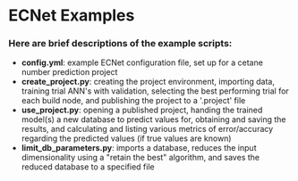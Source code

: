 # ECNet Examples

### Here are brief descriptions of the example scripts:

  - **config.yml**: example ECNet configuration file, set up for a cetane number prediction project
  - **create_project.py**: creating the project environment, importing data, training trial ANN's with validation, selecting the best performing trial for each build node, and publishing the project to a '.project' file
  - **use_project.py**: opening a published project, handing the trained model(s) a new database to predict values for, obtaining and saving the results, and calculating and listing various metrics of error/accuracy regarding the predicted values (if true values are known)
  - **limit_db_parameters.py**: imports a database, reduces the input dimensionality using a "retain the best" algorithm, and saves the reduced database to a specified file
